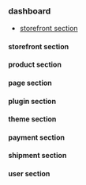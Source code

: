 ### dashboard
- [storefront section](#storefront-section)




#### storefront section

#### product section

#### page section

#### plugin section

#### theme section

#### payment section

#### shipment section

#### user section
